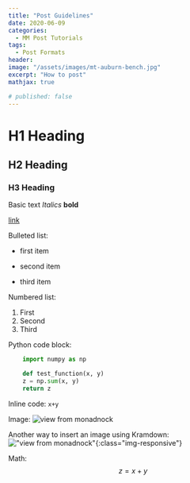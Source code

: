 ```yaml
---
title: "Post Guidelines"
date: 2020-06-09
categories:
  - MM Post Tutorials
tags: 
  - Post Formats
header:
image: "/assets/images/mt-auburn-bench.jpg"
excerpt: "How to post"
mathjax: true

# published: false
---
```


# H1 Heading

## H2 Heading

### H3 Heading

Basic text
*Italics*
**bold**

[link](https://github.com/garenhart/garenhart.github.io)

Bulleted list:
* first item
+ second item
- third item

Numbered list:
1. First
2. Second
3. Third

Python code block:
```python
    import numpy as np

    def test_function(x, y)
    z = np.sum(x, y)
    return z
```

Inline code: `x+y`

Image:
<img src="{{site.url}}{{site.baseurl}}/assets/images/view-from-monadnock.jpg" alt="view from monadnock">


Another way to insert an image using Kramdown:
!["view from monadnock"]({{site.url}}{{site.baseurl}}/assets/images/view-from-monadnock.jpg){:class="img-responsive"}

Math:
$$z=x+y$$